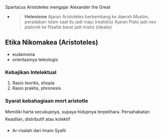 Spartacus
Aristoteles mengajar Alexander the Great
- > **Helenisme**
Ajaran Aristoteles berkembang ke daerah Muslim, peradaban Islam saat itu jadi maju (realistis)
Ajaran Plato jadi neo platonik ke filsafat barat jadi mistis (idealis)
## **Etika Nikomakea (Aristoteles)**
- eudamonia
- orientasinya teleologis
### **Kebajikan Intelektual**
1. Rasio teoritis, shopia
2. Rasio praktis, phronesis
### **Syarat kebahagiaan mnrt aristotle**
Memiliki harta secukupnya, supaya hidupnya terpelihara.
Persahabatan
Keadilan, distributif atau kolektif
- Ar-risalah dari Imam Syafii